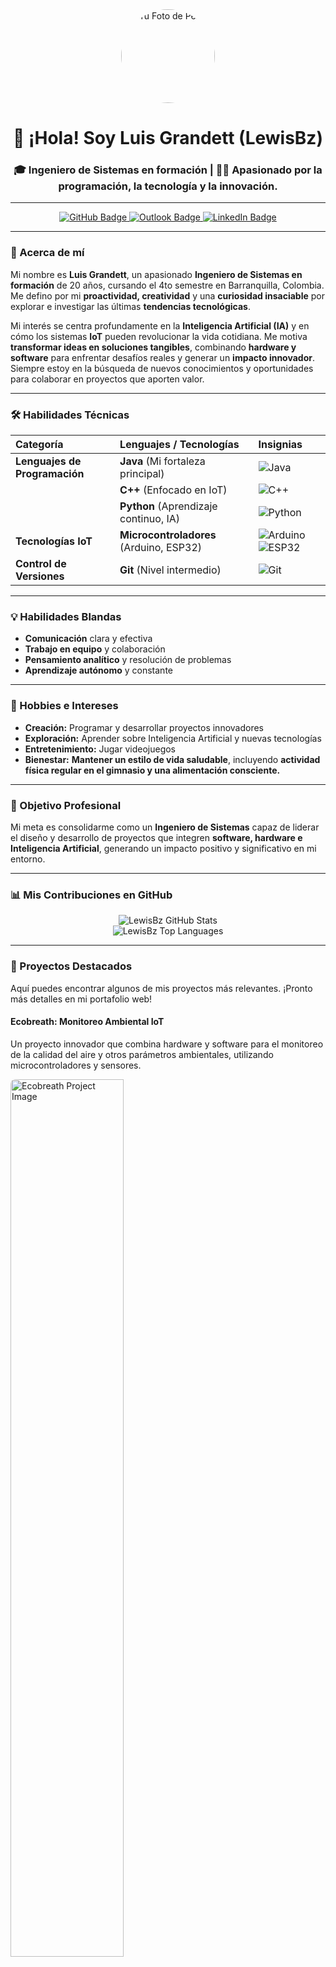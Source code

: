 <div align="center">
  <img src="URL_DE_TU_IMAGEN_DE_PERFIL_O_GIF_AQUI" alt="Tu Foto de Perfil" style="border-radius:50%; width:150px; height:150px;">
  
  <h1>👋 ¡Hola! Soy Luis Grandett (LewisBz)</h1>
  <h3>🎓 Ingeniero de Sistemas en formación | 👨‍💻 Apasionado por la programación, la tecnología y la innovación.</h3>
</div>

---

<div align="center">
  <a href="https://github.com/LewisBz">
    <img src="https://img.shields.io/badge/-LewisBz-20232A?style=for-the-badge&logo=github&logoColor=white" alt="GitHub Badge">
  </a>
  <a href="mailto:tu.correo@outlook.com"> <img src="https://img.shields.io/badge/-Contáctame-0078D4?style=for-the-badge&logo=microsoft-outlook&logoColor=white" alt="Outlook Badge">
  </a>
  <a href="https://www.linkedin.com/in/tu-usuario-de-linkedin"> <img src="https://img.shields.io/badge/-LinkedIn-0A66C2?style=for-the-badge&logo=linkedin&logoColor=white" alt="LinkedIn Badge">
  </a>
  </div>

---

### 🚀 Acerca de mí

Mi nombre es **Luis Grandett**, un apasionado **Ingeniero de Sistemas en formación** de 20 años, cursando el 4to semestre en Barranquilla, Colombia. Me defino por mi **proactividad, creatividad** y una **curiosidad insaciable** por explorar e investigar las últimas **tendencias tecnológicas**.

Mi interés se centra profundamente en la **Inteligencia Artificial (IA)** y en cómo los sistemas **IoT** pueden revolucionar la vida cotidiana. Me motiva **transformar ideas en soluciones tangibles**, combinando **hardware y software** para enfrentar desafíos reales y generar un **impacto innovador**. Siempre estoy en la búsqueda de nuevos conocimientos y oportunidades para colaborar en proyectos que aporten valor.

---

### 🛠️ Habilidades Técnicas

| Categoría | Lenguajes / Tecnologías | Insignias |
| :-------- | :---------------------- | :--------------------------------------------------------------------------------------------------------------------------------------------------------------------------------------------------------------------------------------------------------------------------------------------------------------------------------------------------------- |
| **Lenguajes de Programación** | **Java** (Mi fortaleza principal) | ![Java](https://img.shields.io/badge/Java-007396?style=for-the-badge&logo=java&logoColor=white) |
| | **C++** (Enfocado en IoT) | ![C++](https://img.shields.io/badge/C%2B%2B-00599C?style=for-the-badge&logo=c%2B%2B&logoColor=white) |
| | **Python** (Aprendizaje continuo, IA) | ![Python](https://img.shields.io/badge/Python-3776AB?style=for-the-badge&logo=python&logoColor=white) |
| **Tecnologías IoT** | **Microcontroladores** (Arduino, ESP32) | ![Arduino](https://img.shields.io/badge/Arduino-00979D?style=for-the-badge&logo=arduino&logoColor=white) ![ESP32](https://img.shields.io/badge/ESP32-E73527?style=for-the-badge&logo=espressif&logoColor=white) |
| **Control de Versiones** | **Git** (Nivel intermedio) | ![Git](https://img.shields.io/badge/Git-F05032?style=for-the-badge&logo=git&logoColor=white) |

---

### 💡 Habilidades Blandas

* **Comunicación** clara y efectiva
* **Trabajo en equipo** y colaboración
* **Pensamiento analítico** y resolución de problemas
* **Aprendizaje autónomo** y constante

---

### 🎨 Hobbies e Intereses

* **Creación:** Programar y desarrollar proyectos innovadores
* **Exploración:** Aprender sobre Inteligencia Artificial y nuevas tecnologías
* **Entretenimiento:** Jugar videojuegos
* **Bienestar:** **Mantener un estilo de vida saludable**, incluyendo **actividad física regular en el gimnasio y una alimentación consciente.**

---

### 🎯 Objetivo Profesional

Mi meta es consolidarme como un **Ingeniero de Sistemas** capaz de liderar el diseño y desarrollo de proyectos que integren **software, hardware e Inteligencia Artificial**, generando un impacto positivo y significativo en mi entorno.

---

### 📊 Mis Contribuciones en GitHub

<p align="center">
  <img src="https://github-readme-stats.vercel.app/api?username=LewisBz&show_icons=true&theme=radical&hide_border=true&count_private=true" alt="LewisBz GitHub Stats">
  <br>
  <img src="https://github-readme-stats.vercel.app/api/top-langs/?username=LewisBz&layout=compact&theme=radical&hide_border=true" alt="LewisBz Top Languages">
</p>

---

### 🌟 Proyectos Destacados

Aquí puedes encontrar algunos de mis proyectos más relevantes. ¡Pronto más detalles en mi portafolio web!

#### **Ecobreath: Monitoreo Ambiental IoT**
Un proyecto innovador que combina hardware y software para el monitoreo de la calidad del aire y otros parámetros ambientales, utilizando microcontroladores y sensores.

<a href="https://github.com/LewisBz/Ecobreath"> <img src="URL_IMAGEN_ECOBREATH_AQUI" alt="Ecobreath Project Image" style="height: 60%; width:60%; border-radius: 8px;"> </a>
<br>
[![GitHub Stars](https://img.shields.io/github/stars/LewisBz/Ecobreath?style=social&label=Ver%20en%20GitHub)](https://github.com/LewisBz/Ecobreath) ---

### 🌐 Mi Portafolio Web (Próximamente)

Estoy construyendo mi sitio web personal para ofrecer una inmersión más profunda en mis proyectos, habilidades y la visión detrás de ellos.

¡Mantente atento para explorar mi **portafolio online**!

---

### 📞 Contacto

Siempre abierto a colaborar y aprender. ¡No dudes en contactarme!

<div align="center">
  <a href="mailto:tu.correo@outlook.com"> <img src="https://img.shields.io/badge/Email-tu.correo@outlook.com-0078D4?style=for-the-badge&logo=microsoft-outlook&logoColor=white&labelColor=101010" alt="Email Badge">
  </a>
  <br>
  <a href="https://www.linkedin.com/in/tu-usuario-de-linkedin"> <img src="https://img.shields.io/badge/LinkedIn-Luis_Grandett-0A66C2?style=for-the-badge&logo=linkedin&logoColor=white&labelColor=101010" alt="LinkedIn Badge">
  </a>
  </div>

